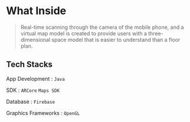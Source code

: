 # What Inside
> Real-time scanning through the camera of the mobile phone, and a virtual map model is created to provide users with a three-dimensional space model that is easier to understand than a floor plan.

## Tech Stacks

App Development : `Java`

SDK : `ARCore` `Maps SDK`

Database : `Firebase`

Graphics Frameworks : `OpenGL`
